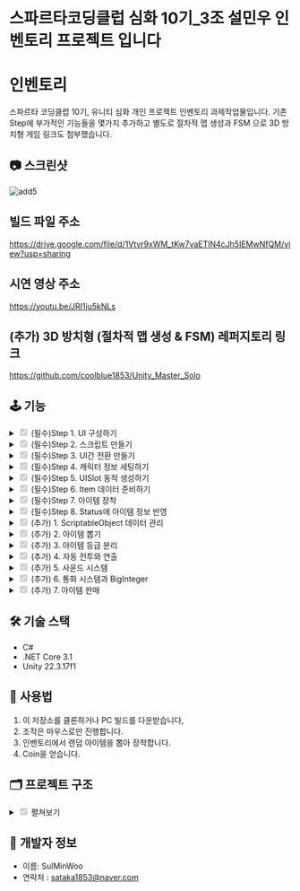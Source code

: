 # 스파르타코딩클럽 심화 10기_3조 설민우 인벤토리 프로젝트 입니다

# 인벤토리

스파르타 코딩클럽 10기, 유니티 심화 개인 프로젝트 인벤토리 과제작업물입니다.
기존 Step에 부가적인 기능들을 몇가지 추가하고
별도로 절차적 맵 생성과 FSM 으로 3D 방치형 게임 링크도 첨부했습니다.

## 📷 스크린샷

![add5](https://github.com/user-attachments/assets/323626a0-eab4-4601-a5af-e84b696e7b77)

## 빌드 파일 주소

https://drive.google.com/file/d/1Vtvr9xWM_tKw7vaETlN4cJh5IEMwNfQM/view?usp=sharing

## 시연 영상 주소

https://youtu.be/JRI1ju5kNLs

## (추가) 3D 방치형 (절차적 맵 생성 & FSM) 레퍼지토리 링크

https://github.com/coolblue1853/Unity_Master_Solo

## 🕹️ 기능
<details>
<summary><input type="checkbox" checked disabled> (필수)Step 1. UI 구성하기 </summary>

![Step1](https://github.com/user-attachments/assets/3a4e2ce2-a1a9-4f4f-b3c8-225ccfbdab84)

- 메인, 능력치, 인벤토리 UI를 구성 하였습니다.

</details>
<details>
<summary><input type="checkbox" checked disabled> (필수)Step 2. 스크립트 만들기 </summary>

![image](https://github.com/user-attachments/assets/239269d1-8417-4a60-a519-b6ef2ede6117)

- 기본이 되는 스크립트들 생성.
- SerializedField 를 이용해서 각 UI 연결 

</details>
<details>
<summary><input type="checkbox" checked disabled> (필수)Step 3. UI간 전환 만들기 </summary>

![Step1](https://github.com/user-attachments/assets/3a4e2ce2-a1a9-4f4f-b3c8-225ccfbdab84)

```
using TMPro;
using UnityEngine;
using UnityEngine.UI;
public class UIMainMenu : UIBase
{
    private AudioManager _audioManager;

    private GameObject _statusObj;
    private GameObject _InventoryObj;
    private Button _statusBtn;
    private Button _InventoryBtn;
    private Button _mainBtn;
    private TextMeshProUGUI _jobTxt;
    private TextMeshProUGUI _nameTxt;
    private TextMeshProUGUI _levelTxt;
    private TextMeshProUGUI _expTxt;
    private TextMeshProUGUI _descriptionTxt;
    private TextMeshProUGUI _coinTxt;
    private Image _expImg;

    bool isInit = false;

    enum Btn
    {
        StatusBtn,
        InventoryBtn,
        MainBtn,
    }
    enum Txts
    {
        JobTxt,
        NameTxt,
        LevelTxt,
        ExpTxt,
        DescriptionTxt,
        CoinTxt,
    }
    enum Images
    {
        ExpBar,
    }
    protected override void Start()
    {
        base.Start();
        _audioManager = GameManager.Instance.AudioManager;

        // 자동화된 UI 연결
        Bind<Button>(typeof(Btn));
        Bind<TextMeshProUGUI>(typeof(Txts));
        Bind<Image>(typeof(Images));

        _statusBtn = Get<Button>((int)Btn.StatusBtn);
        _InventoryBtn = Get<Button>((int)Btn.InventoryBtn);
        _mainBtn = Get<Button>((int)Btn.MainBtn);
        _jobTxt = Get<TextMeshProUGUI>((int)Txts.JobTxt);
        _nameTxt = Get<TextMeshProUGUI>((int)Txts.NameTxt);
        _levelTxt = Get<TextMeshProUGUI>((int)Txts.LevelTxt);
        _expTxt = Get<TextMeshProUGUI>((int)Txts.ExpTxt);
        _descriptionTxt = Get<TextMeshProUGUI>((int)Txts.DescriptionTxt);
        _coinTxt = Get<TextMeshProUGUI>((int)Txts.CoinTxt);
        _expImg = Get<Image>((int)Images.ExpBar);

        _statusObj = _uIManager.UIStatus.gameObject;
        _InventoryObj = _uIManager.UIInventory.gameObject;

        // 버튼 함수 지정
        _mainBtn.onClick.AddListener(OpenMainMenu);
        _statusBtn.onClick.AddListener(OpenStatus);
        _InventoryBtn.onClick.AddListener(OpenInventory);

        OpenMainMenu();
        isInit = true;
        // 최초 데이터 갱신 요청
        GameManager.Instance.SetData();
    }
    // 메인 UI 
    void OpenMainMenu()
    {
        if (isInit)
        {
            _audioManager.PlaySFX("CancelBtn");
        }

        _uIManager.ResetUI();
        ResetBtn(Define.Button.Main);
    }
    // 능력치 UI
    void OpenStatus()
    {
        _audioManager.PlaySFX("SelectBtn");
        _uIManager.ResetUI();
        ResetBtn(Define.Button.Status);
        _statusObj.SetActive(true);
    }
    // 인벤토리 UI
    void OpenInventory()
    {
        _audioManager.PlaySFX("SelectBtn");
        _uIManager.ResetUI();
        ResetBtn(Define.Button.Inventory);
        _InventoryObj.SetActive(true);
    }
    // 메인 화면의 능력치 표기
    public void SetDetail(Character character)
    {
        _jobTxt.text = character.Stats.Job.Name;
        _nameTxt.text = character.Name;
        _levelTxt.text = $"LV {character.Stats.Level}";
        _expTxt.text = $"{character.Stats.NowExp} / {character.Stats.MaxExp}";
        _expImg.fillAmount = (float)character.Stats.NowExp / character.Stats.MaxExp;
        _coinTxt.text = Utils.FormatBigInteger(character.Stats.Coin);
        _descriptionTxt.text = character.Stats.Job.Description;
    }
    // 버튼 리셋
    private void ResetBtn(Define.Button type)
    {

        _mainBtn.gameObject.SetActive(false);
        _statusBtn.gameObject.SetActive(false);
        _InventoryBtn.gameObject.SetActive(false);

        switch (type)
        {
            case Define.Button.Main:
                _statusBtn.gameObject.SetActive(true);
                _InventoryBtn.gameObject.SetActive(true);
                break;
            default:
                _mainBtn.gameObject.SetActive(true);
                break;
        }
    }
}

```
- UIMainMenu 에서 장면 전환에 관련된 변수, 버튼들을 관리
- UI 자동 Bind, Get 을 이용하여 버튼에 함수 할당(스크립트)

</details>
<details>
<summary><input type="checkbox" checked disabled> (필수)Step 4. 캐릭터 정보 세팅하기 </summary>

![Step4](https://github.com/user-attachments/assets/77b2fd61-bdd2-42d3-9d44-7964880c5d93)

```
using System;
using UnityEngine;
using System.Numerics;

// 스탯 종류 구조체
[System.Serializable]
public struct CharacterStats
{
    public JobInfo Job;
    public int Level;
    public int MaxExp;
    public int NowExp;
    public int Attack;
    public int AttackSpeed;
    public int Defence;
    public int Health;
    public int Critical;
    public BigInteger Coin;


    public CharacterStats(JobInfo job,int level, int maxExp, int nowExp, int attack, int attackSpeed, int defence, int health, int critical, BigInteger coin)
    {
        Job = job;
        Level = level;
        MaxExp = maxExp;
        NowExp = nowExp;
        Attack = attack;
        AttackSpeed = attackSpeed;
        Defence = defence;
        Health = health;
        Critical = critical;
        Coin = coin;
    }
}
public class Character : MonoBehaviour
{
    private PlayerController _playerController;
    [SerializeField] private string _name;
    // 옵저버 패턴
    public event Action<CharacterStats> OnStatsChanged;
    public event Action<BigInteger> OnCoinChanged;

    private void Awake()
    {
        _playerController = GetComponent<PlayerController>();
    }
    public string Name
    {
        get => _name;
        set => _name = value;
    }

    [SerializeField]
    private CharacterStats _stats;
    public CharacterStats Stats
    {
        get => _stats;
        set
        {
            CharacterStats oldStats = _stats;
            _stats = value;

            if (oldStats.Coin != _stats.Coin)
            {
                OnCoinChanged?.Invoke(_stats.Coin);
            }
            OnStatsChanged?.Invoke(_stats);
        }
    }
    public Inventory Inventory { get; private set; }

    public void Init(string name, CharacterStats stats, Inventory inventory)
    {
        _name = name;
        _stats = stats;
        Inventory = inventory;
        Inventory.Character = this;
        _playerController.InitPlayer(this);
    }
}

```
- 추후 서술할 CharacterStatData 스크립터블 오브젝트를 이용하여 정보 반영
- 정보 갱신은 옵저버 패턴 이용

</details>
<details>
<summary><input type="checkbox" checked disabled> (필수)Step 5. UISlot 동적 생성하기 </summary>

![Step5](https://github.com/user-attachments/assets/49016472-7ae6-4b01-a2b2-ed27d53e3547)

```
    private void Init()
    {
        for (int i = 0; i < Constant.InventoryCount; i++)
        {
            var go = Instantiate(_slot);
            go.transform.SetParent(_slotGroup.transform);
            go.transform.localScale = Vector3.one;
            var slot = go.GetComponent<UISlot>();
            slot.ResetSlot(i);
            _slots.Add(slot);
        }
        SetInvenCount();
        _inventory.AddObserver(this);
    }
    // 인벤토리 아이템수 / 슬롯수 갱신
    private void SetInvenCount()
    {
        int itemCount = 0;
        for (int i = 0; i < Constant.InventoryCount; i++)
        {
            if (_inventory.Items[i] != null)
                itemCount++;
        }
        _slotTxt.text = $"Inventory {itemCount} / {Constant.InventoryCount}";
    }
```
```
using UnityEngine;
using UnityEngine.UI;

public class UISlot : MonoBehaviour
{
    public int Idx = -1;
    private Inventory _inventory;
    private Character _character;
    public ItemData Item = null;
    private bool _isEquiped = false;

    [SerializeField] private Image _icon;
    [SerializeField] private Image _base;
    [SerializeField] private GameObject _equiped;


    private void Start()
    {
        _inventory = GameManager.Instance.Character.Inventory;
        _character = GameManager.Instance.Character;
    }
    // 아이콘 업데이트
    public void UpdateIcon(ItemData item)
    {
        _icon.sprite = item.Icon;
        _icon.color = Constant.Alpha255;
        switch (item.Rarity)
        {
            case ItemRarity.Common:
                _base.color = Constant.White;
                break;
            case ItemRarity.Uncommon:
                _base.color = Constant.Green;
                break;
            case ItemRarity.Rare:
                _base.color = Constant.Blue;
                break;
            case ItemRarity.Unique:
                _base.color = Constant.Pink;
                break;
            case ItemRarity.Legendary:
                _base.color = Constant.Orange;
                break;

        }
    }

    public void SetItem(ItemData item)
    {
        Item = item;
    }
    // 장착여부 업데이트

    // UI 초기화 함수
    public void ResetSlot(int idx = -1)
    {
        if(idx != -1)
            Idx = idx;

        Item = null;
        _icon.sprite = null;
        _icon.color = Constant.Alpha0;
    }

    public void OnClickItemSlot()
    {
        if (_inventory.IsSellMode)
            SellItem();
        else
            ToggleEquip();
    }
    // 아이템 판매
    public void SellItem()
    {
        if (Item == null)
            return;

        //코인 추가
        var stats = _character.Stats;
        stats.Coin += Constant.sellCost / 2;
        _character.Stats = stats;

        // 인벤토리 갱신
        _base.color = Constant.White;
        if (_isEquiped)
        {
            _isEquiped = false;
            _equiped.SetActive(false);
            _inventory.RemoveItemStat(Item);
        }
        _inventory.DeleteItem(Idx);


        ResetSlot();
    }

    // UI 등장 합수
    public void ToggleEquip()
    {
        if (Item == null)
            return;

        if (!_isEquiped)
        {
            _isEquiped = true;
            _equiped.SetActive(true);
            _inventory.ApplyItemStat(Item);
        }
        else
        {
            _isEquiped = false;
            _equiped.SetActive(false);
            _inventory.RemoveItemStat(Item);
        }
    }
}

```

- 미리 준비된 Slot 프리팹을 지정한 만큼 Instantiate
- Inventory의 Item 배열 또한 같은 크기만큼 초기화

</details>
<details>
<summary><input type="checkbox" checked disabled> (필수)Step 6. Item 데이터 준비하기 </summary>

![image](https://github.com/user-attachments/assets/c9a2b0ab-5d5e-43f1-96a2-4a3908f1135c)


```
using UnityEngine;

public enum ItemType
{
    Resource,
    Equipable,
    Consumable
}
public enum ConsumableType
{
    Health,
}
public enum BuffType
{
    Attack,
    AttackSpeed,
    Defence,
    Health,
    Critical,
}
public enum ItemRarity
{
    Common,
    Uncommon,
    Rare,
    Unique,
    Legendary
}
[System.Serializable]
public class ItemDataConsumable
{
    public ConsumableType Type;
    public float Value;
}
[System.Serializable]
public class ItemDataBuff
{
    public BuffType Type;
    public float Time;
    public float Value;
}
[System.Serializable]
public class ItemDataEquip
{
    public BuffType Type;
    public float Value;
    public void Apply(ref CharacterStats stats)
    {
        switch (Type)
        {
            case BuffType.Attack:
                stats.Attack += (int)Value;
                break;
            case BuffType.AttackSpeed:
                stats.AttackSpeed += (int)Value;
                break;
            case BuffType.Defence:
                stats.Defence += (int)Value;
                break;
            case BuffType.Health:
                stats.Health += (int)Value;
                break;
            case BuffType.Critical:
                stats.Critical += (int)Value;
                break;
        }
    }

    public void Remove(ref CharacterStats stats)
    {
        switch (Type)
        {
            case BuffType.Attack:
                stats.Attack -= (int)Value;
                break;
            case BuffType.AttackSpeed:
                stats.AttackSpeed -= (int)Value;
                break;
            case BuffType.Defence:
                stats.Defence -= (int)Value;
                break;
            case BuffType.Health:
                stats.Health -= (int)Value;
                break;
            case BuffType.Critical:
                stats.Critical -= (int)Value;
                break;
        }
    }
}

[CreateAssetMenu(fileName = "Item", menuName = "New Item")]
public class ItemData : ScriptableObject
{
    [Header("Info")]
    public string DisplayName;
    public string Descrition;
    public ItemType Type;
    public ItemRarity Rarity;   
    public Sprite Icon;
    public GameObject DropPrefab;

    [Header("Stacking")]
    public int MaxStackAmount;

    [Header("Consumable")]
    public ItemDataConsumable[] consumables;

    [Header("Buff")]
    public ItemDataBuff[] buffs;

    [Header("Equip")]
    public ItemDataEquip[] equips;
}


```
- 스크립터블 오브젝트를 통해서 아이템 데이터 저장
- UI에 장착, 장착해제함수 추가

</details>
<details>
<summary><input type="checkbox" checked disabled> (필수)Step 7. 아이템 장착 </summary>
    
![Step7](https://github.com/user-attachments/assets/34976f7c-e187-4fee-9407-736031bcae91)

```
       public void ToggleEquip()
       {
           if (Item == null)
               return;

           if (!_isEquiped)
           {
               _isEquiped = true;
               _equiped.SetActive(true);
               _inventory.ApplyItemStat(Item);
           }
           else
           {
               _isEquiped = false;
               _equiped.SetActive(false);
               _inventory.RemoveItemStat(Item);
           }
       }
```
```
    // 스탯치 반영
    public void ApplyItemStat(ItemData item)
    {
        if (item == null || item.equips == null) return;

        var stats = Character.Stats;

        foreach (var equip in item.equips)
            equip.Apply(ref stats);

        Character.Stats = stats; // 옵저버 트리거
    }
    public void RemoveItemStat(ItemData item)
    {
        if (item == null || item.equips == null) return;

        var stats = Character.Stats;

        foreach (var equip in item.equips)
            equip.Remove(ref stats);

        Character.Stats = stats; // 옵저버 트리거
    }
```
- 

</details>
<details>
<summary><input type="checkbox" checked disabled> (필수)Step 8. Status에 아이템 정보 반영 </summary>
    
![Step8](https://github.com/user-attachments/assets/835da24f-55ef-44ce-b2b9-27f6e8d34ce2)

```
    public void SetData()
    {
        CharacterStats stats = _defaultStatData.ToCharacterStats();

        Inventory inventory = Instantiate(_inventoryPrefab).GetComponent<Inventory>();
        inventory.UiInventory = _uiManager.UIInventory;
        inventory.Init();

        _character = _characterPrefab.GetComponent<Character>();
        _character.Init("Chad", stats, inventory);

        // 옵저버 구독
        _character.OnStatsChanged += (newStats) =>
        {
            _uiManager.UIStatus.SetStatus(_character);
        };
        _character.OnCoinChanged += (coin) =>
        {
            _uiManager.UIMainMenu.SetDetail(_character);
        };

        _uiManager.UIMainMenu.SetDetail(_character);
    }
```
```
    [SerializeField]
    private CharacterStats _stats;
    public CharacterStats Stats
    {
        get => _stats;
        set
        {
            CharacterStats oldStats = _stats;
            _stats = value;

            if (oldStats.Coin != _stats.Coin)
            {
                OnCoinChanged?.Invoke(_stats.Coin);
            }
            OnStatsChanged?.Invoke(_stats);
        }
    }
```
- 옵저버 패턴을 이용해서 Stat 변경시 Invoke로 갱신

</details>
<details>
<summary><input type="checkbox" checked disabled> (추가) 1. ScriptableObject 데이터 관리 </summary>

![image](https://github.com/user-attachments/assets/31abad24-2e23-4c21-ad15-b2673a1a96f3)


```
using UnityEngine;
using System.Numerics;

[CreateAssetMenu(fileName = "CharacterStatData", menuName = "Game Data/CharacterStatData")]
public class CharacterStatData : ScriptableObject
{
    public JobInfo Job;
    public int Level;
    public int MaxExp;
    public int NowExp;
    public int Attack;
    public int AttackSpeed;
    public int Defence;
    public int Health;
    public int Critical;

    [SerializeField]
    private string _coinString = "0";

    public BigInteger Coin
    {
        get => BigInteger.TryParse(_coinString, out var result) ? result : BigInteger.Zero;
        set => _coinString = value.ToString();
    }
    // 스크립터블 오브젝트에서 CharacterStats로 추출
    public CharacterStats ToCharacterStats()
    {
        return new CharacterStats(Job, Level, MaxExp, NowExp, Attack, AttackSpeed, Defence, Health, Critical, Coin);
    }
}

```
- 아이템, 플레이어 데이터를 스크립터블 오브젝트로 관리

</details>
<details>
<summary><input type="checkbox" checked disabled> (추가) 2. 아이템 뽑기 </summary>

![add1](https://github.com/user-attachments/assets/1d29dae9-b339-46a3-827f-b1b70d434971)

```
    //  아이템 뽑기 함수
    public void SpawnRandItem()
    {
        if (_character == null)
            _character = GameManager.Instance.Character;
        if (_inventory == null)
            _inventory = _character.Inventory;

        if (_character.Stats.Coin < Constant.ItemCost)
            return;

        // 코인 차감
        var stats = _character.Stats;
        stats.Coin -= Constant.ItemCost;
        _character.Stats = stats;

        // 확률에 따라 등급 선택
        ItemRarity selectedRarity = RollRarity();

        // 해당 등급의 아이템 필터링
        List<ItemData> candidates = _dataList.FindAll(item => item.Rarity == selectedRarity);

        if (candidates.Count > 0)
        {
            int rand = Random.Range(0, candidates.Count);
            _inventory.AddItem(candidates[rand]);
        }

    }
```
- 랜덤 함수를 이용하여 아이템을 인벤토리에 추가
- 인벤토리 갱신 또한 옵저버 패턴 이용

</details>
<details>
<summary><input type="checkbox" checked disabled> (추가) 3. 아이템 등급 분리 </summary>

![add1](https://github.com/user-attachments/assets/1d29dae9-b339-46a3-827f-b1b70d434971)


```
        public void UpdateIcon(ItemData item)
        {
            _icon.sprite = item.Icon;
            _icon.color = Constant.Alpha255;
            switch (item.Rarity)
            {
                case ItemRarity.Common:
                    _base.color = Constant.White;
                    break;
                case ItemRarity.Uncommon:
                    _base.color = Constant.Green;
                    break;
                case ItemRarity.Rare:
                    _base.color = Constant.Blue;
                    break;
                case ItemRarity.Unique:
                    _base.color = Constant.Pink;
                    break;
                case ItemRarity.Legendary:
                    _base.color = Constant.Orange;
                    break;

            }
        }
```
```
    private readonly Dictionary<ItemRarity, float> rarityChances = new()
    {
        { ItemRarity.Common, 0.5f },
        { ItemRarity.Uncommon, 0.25f },
        { ItemRarity.Rare, 0.15f },
        { ItemRarity.Unique, 0.07f },
        { ItemRarity.Legendary, 0.03f }
    };

    // 등급 지정
    private ItemRarity RollRarity()
    {
        float roll = Random.value; // 0.0 ~ 1.0
        float cumulative = 0f;

        foreach (var pair in rarityChances)
        {
            cumulative += pair.Value;
            if (roll <= cumulative)
                return pair.Key;
        }

        return ItemRarity.Common; 
    }
```
- 등급에 따라서 Slot 색 변경
- 등급에 따라서 추첨 확률 변경

</details>
<details>
<summary><input type="checkbox" checked disabled> (추가) 4. 자동 전투와 연출 </summary>

![add5](https://github.com/user-attachments/assets/79c109a5-bf14-4e17-a070-c103f74e14d5)

```
using UnityEngine;


public class Weapon : MonoBehaviour
{
    private AudioManager _audioManager;
    private Character _character;
    [SerializeField] private Enemy _enemy; // 원래라면은 충돌이나 감지를 시켜줘야함
    public void Init(Character character)
    {
        _character = character;
        _audioManager = GameManager.Instance.AudioManager;

    }
    public void Attack()
    {
        int critNum =  Random.Range(1, 101);

        // 크리티컬 성공
        if(_character.Stats.Critical >= critNum)
        {
            var stats = _character.Stats;
            var attackPower = (int)(stats.Attack * Constant.CritCoinRate);
            stats.Coin += attackPower;
            _character.Stats = stats;
            _enemy.Hit(attackPower,true);
        }
        else // 크리티컬 실패
        {
            var stats = _character.Stats;
            stats.Coin += stats.Attack;
            _character.Stats = stats;
            _enemy.Hit(stats.Attack);
        }
        _audioManager.PlaySFX("Attack");
  
    }
}

```
- 생성된 능력치를 가지고 전투 기능 추가
- 공격 데미지 만큼 Coin 획득
- 공격 애니메이션, 피격 효과, 파티클효과, 플로팅 데미지 기능 추가.

</details>
<details>
<summary><input type="checkbox" checked disabled> (추가) 5. 사운드 시스템 </summary>


```
using UnityEngine;
using UnityEngine.Audio;
using System.Collections.Generic;

public class AudioManager : MonoBehaviour
{

    [Header("Mixer Settings")]
    public AudioMixer AudioMixer; // 오디오 믹서 (BGM, SFX 볼륨 제어)

    [Header("Background Music")]
    public AudioSource BgmSource; // BGM 재생용 AudioSource
    public AudioClip[] BgmClips;  // 재생 가능한 BGM 클립 배열

    [Header("Sound Effects (Auto Register)")]
    public AudioSource SfxSource; // SFX 재생용 AudioSource
    private Dictionary<string, AudioClip> _sfxDict = new Dictionary<string, AudioClip>(); // SFX 이름-클립 매핑 딕셔너리

    private AudioSource _loopSource; // 루프용 AudioSource

    private void Awake()
    {
        LoadAllSFX();
    }

    // Resources/Audio/SFX 폴더 내 모든 오디오 클립을 자동 등록
    void LoadAllSFX()
    {
        AudioClip[] clips = Resources.LoadAll<AudioClip>("Audio/SFX");
        foreach (AudioClip clip in clips)
        {
            if (!_sfxDict.ContainsKey(clip.name))
            {
                _sfxDict.Add(clip.name, clip);
                Debug.Log($"SFX 로드 완료: {clip.name}");
            }
        }
    }

    // 인덱스로 BGM 재생
    public void PlayBGM(int index)
    {
        if (index >= 0 && index < BgmClips.Length)
        {
            BgmSource.clip = BgmClips[index];
            BgmSource.loop = true;
            BgmSource.Play();
        }
    }

    // 이름으로 SFX 재생
    public void PlaySFX(string name)
    {
        if (_sfxDict.TryGetValue(name, out AudioClip clip))
        {
            SfxSource.PlayOneShot(clip);
        }
        else
        {
            Debug.LogWarning($"SFX '{name}' 을(를) 찾을 수 없습니다.");
        }
    }

    // 피치와 볼륨 설정하여 SFX 재생
    public void PlaySFX(string name, float volume, float pitch)
    {
        if (_sfxDict.TryGetValue(name, out AudioClip clip))
        {
            SfxSource.pitch = pitch;
            SfxSource.PlayOneShot(clip, volume);
            SfxSource.pitch = 1f; // 재생 후 피치 초기화
        }
    }

    // 위치 기반으로 SFX 재생 (3D 공간)
    public void PlaySFXAtPosition(string name, Vector3 position)
    {
        if (_sfxDict.TryGetValue(name, out AudioClip clip))
        {
            AudioSource.PlayClipAtPoint(clip, position);
        }
    }

    // 루프 사운드 시작 (지속 재생 효과음)
    public void PlaySFXLoop(string name)
    {
        if (_loopSource == null)
        {
            _loopSource = gameObject.AddComponent<AudioSource>();
            _loopSource.loop = true;
            _loopSource.playOnAwake = false;
        }

        if (_sfxDict.TryGetValue(name, out AudioClip clip))
        {
            _loopSource.clip = clip;
            _loopSource.Play();
        }
    }

    // 루프 사운드 정지
    public void StopSFXLoop()
    {
        if (_loopSource != null && _loopSource.isPlaying)
        {
            _loopSource.Stop();
        }
    }

    // BGM 볼륨 설정 (0.0 ~ 1.0 범위, dB 변환)
    public void SetBGMVolume(float value)
    {
        AudioMixer.SetFloat("BGM", Mathf.Log10(Mathf.Clamp(value, 0.0001f, 1f)) * 20);
    }

    // SFX 볼륨 설정 (0.0 ~ 1.0 범위, dB 변환)
    public void SetSFXVolume(float value)
    {
        AudioMixer.SetFloat("SFX", Mathf.Log10(Mathf.Clamp(value, 0.0001f, 1f)) * 20);
    }
}

```
- Bgm, 공격, 피격, 버튼 사운드 효과 추가

</details>
<details>
<summary><input type="checkbox" checked disabled> (추가) 6. 통화 시스템과 BigInteger </summary>

![image](https://github.com/user-attachments/assets/cc3f3656-0a72-45a4-9705-0b00baf3b28c)


```
using System.Collections;
using System.Collections.Generic;
using System.Numerics;
using UnityEngine;

public class Utils 
{
    // Big 인티저를 이용해서 가져오는 포맷값
    public static string FormatBigInteger(BigInteger number)
    {
        if (number < 1000) return number.ToString();

        string[] suffixes = { "", "K", "M", "B", "T", "Q" };
        int i = 0;

        while (number >= 1000 && i < suffixes.Length - 1)
        {
            number /= 1000;
            i++;
        }

        return number.ToString() + suffixes[i];
    }

}

```
- BigInteger와 이를 포맷팅 하는 기능 추가.
- 아이템 뽑기 혹은 판매시 통화 시스템에 반영

</details>
<details>
<summary><input type="checkbox" checked disabled> (추가) 7. 아이템 판매 </summary>

![add6](https://github.com/user-attachments/assets/4019bfd6-cbce-4657-9e7a-dc8c74098db3)

```
        // 아이템 판매
        public void SellItem()
        {
            if (Item == null)
                return;

            //코인 추가
            var stats = _character.Stats;
            stats.Coin += Constant.sellCost / 2;
            _character.Stats = stats;

            // 인벤토리 갱신
            _base.color = Constant.White;
            if (_isEquiped)
            {
                _isEquiped = false;
                _equiped.SetActive(false);
                _inventory.RemoveItemStat(Item);
            }
            _inventory.DeleteItem(Idx);


            ResetSlot();
        }
```
- 아이템 판매 기능 추가
- 판매는 장착과 판매를 토글하는 방식으로 생성

</details>

## 🛠️ 기술 스택

- C#
- .NET Core 3.1
- Unity 22.3.17f1

## 🧙 사용법

1. 이 저장소를 클론하거나 PC 빌드를 다운받습니다,
2. 조작은 마우스로만 진행합니다.
3. 인벤토리에서 랜덤 아이템을 뽑아 장착합니다.
4. Coin을 얻습니다.
   
## 🗂️ 프로젝트 구조
<details>
<summary><input type="checkbox" checked disabled> 펼쳐보기 </summary>

```
├── Audio
│   └── AudioManager.cs
│
├── Enemy
│   └── Enemy.cs
│
├── Inventory
│   └── Inventory.cs
│
├── Item
│   ├── ItemData.cs
│   └── ItemSpawner.cs
│
├── Manager
│   └── GameManager.cs
│
├── Player
│   ├── Character.cs
│   ├── CharacterStatData.cs
│   ├── PlayerController.cs
│   └── Weapon.cs
│
├── UI
│   ├── UIBase.cs
│   ├── UIInventory.cs
│   ├── UIMainMenu.cs
│   ├── UIManager.cs
│   ├── UISlot.cs
│   └── UIStatus.cs
│
├── Utils
│   ├── Constant.cs
│   ├── DamageText.cs
│   ├── Define.cs
│   └── Utils.cs

```
</details>


## 🙋 개발자 정보

- 이름: SulMinWoo
- 연락처 : sataka1853@naver.com
